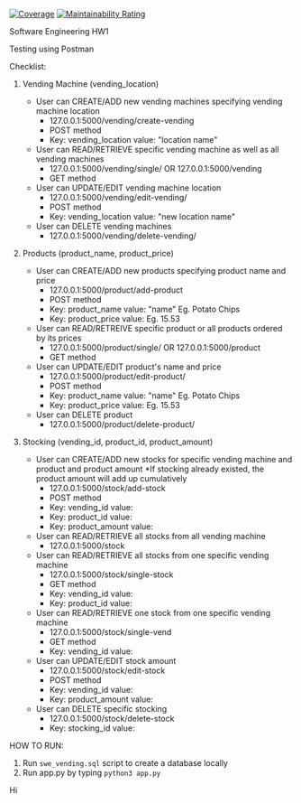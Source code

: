[![Coverage](https://sonarcloud.io/api/project_badges/measure?project=JackKrubb_SWE_HW1&metric=coverage)](https://sonarcloud.io/summary/new_code?id=JackKrubb_SWE_HW1)
[![Maintainability Rating](https://sonarcloud.io/api/project_badges/measure?project=JackKrubb_SWE_HW1&metric=sqale_rating)](https://sonarcloud.io/summary/new_code?id=JackKrubb_SWE_HW1)

Software Engineering HW1

Testing using Postman

Checklist:
1. Vending Machine (vending_location)
    - User can CREATE/ADD new vending machines specifying vending machine location
        - 127.0.0.1:5000/vending/create-vending
        - POST method
        - Key: vending_location value: "location name"
    - User can READ/RETRIEVE specific vending machine as well as all vending machines
        - 127.0.0.1:5000/vending/single/<id> OR 127.0.0.1:5000/vending
        - GET method
    - User can UPDATE/EDIT vending machine location
        - 127.0.0.1:5000/vending/edit-vending/<id>
        - POST method
        - Key: vending_location value: "new location name"
    - User can DELETE vending machines
        - 127.0.0.1:5000/vending/delete-vending/<id>

2. Products (product_name, product_price)
    - User can CREATE/ADD new products specifying product name and price
        - 127.0.0.1:5000/product/add-product
        - POST method
        - Key: product_name value: "name" Eg. Potato Chips
        - Key: product_price value: <float num> Eg. 15.53
    - User can READ/RETREIVE specific product or all products ordered by its prices
        - 127.0.0.1:5000/product/single/<id> OR 127.0.0.1:5000/product
        - GET method
    - User can UPDATE/EDIT product's name and price
        - 127.0.0.1:5000/product/edit-product/<id>
        - POST method
        - Key: product_name value: "name" Eg. Potato Chips
        - Key: product_price value: <float num> Eg. 15.53
    - User can DELETE product
        - 127.0.0.1:5000/product/delete-product/<id>

3. Stocking (vending_id, product_id, product_amount)
    - User can CREATE/ADD new stocks for specific vending machine and product and product amount
        *If stocking already existed, the product amount will add up cumulatively
        - 127.0.0.1:5000/stock/add-stock
        - POST method
        - Key: vending_id value: <int>
        - Key: product_id value: <int>
        - Key: product_amount value: <int>
    - User can READ/RETRIEVE all stocks from all vending machine
        - 127.0.0.1:5000/stock
    - User can READ/RETRIEVE all stocks from one specific vending machine
        - 127.0.0.1:5000/stock/single-stock
        - GET method
        - Key: vending_id value: <int>
        - Key: product_id value: <int>
    - User can READ/RETRIEVE one stock from one specific vending machine
        - 127.0.0.1:5000/stock/single-vend
        - GET method
        - Key: vending_id value: <int>
    - User can UPDATE/EDIT stock amount
        - 127.0.0.1:5000/stock/edit-stock
        - POST method
        - Key: vending_id value: <int>
        - Key: product_amount value: <int>
    - User can DELETE specific stocking
        - 127.0.0.1:5000/stock/delete-stock
        - Key: stocking_id value: <int>

HOW TO RUN:
1. Run `swe_vending.sql` script to create a database locally
2. Run app.py by typing `python3 app.py`
    
Hi
